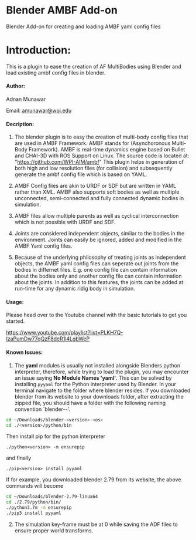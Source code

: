 # Blender AMBF Add-on
Blender Add-on for creating and loading AMBF yaml config files

# Introduction:
This is a plugin to ease the creation of AF MultiBodies using Blender and load existing ambf config files in blender.

#### Author:
Adnan Munawar

Email: amunawar@wpi.edu

#### Decription:
1. The blender plugin is to easy the creation of multi-body config files that are used in AMBF Framework.
AMBF stands for (Asynchoronous Multi-Body Framework). AMBF is real-time dynamics engine
based on Bullet and CHAI-3D with ROS Support on Linux. The source code is located at:
"https://github.com/WPI-AIM/ambf"
This plugin helps in generation of both high and low resolution files (for collision) and subsequently
generate the ambf config file which is based on YAML.

2. AMBF Config files are akin to URDF or SDF but are written in YAML rather than XML. AMBF also supports
soft bodies as well as multiple unconnected, semi-connected and fully connected dynamic bodies in simulation.

3. AMBF files allow multiple parents as well as cyclical interconnection which is not possible with URDF and SDF.

4. Joints are considered independent objects, similar to the bodies in the environment. Joints can easily be ignored,
added and modified in the AMBF Yaml config files.

5. Because of the underlying philosophy of treating joints as independent objects, the AMBF yaml config files can seperate out joints from the bodies in differnet files. E.g. one config file can contain information about the bodies only and another config file can contain information about the joints. In addition to this features, the joints can be added at run-time for any dynamic ridig body in simulation.

#### Usage:

Please head over to the Youtube channel with the basic tutorials to get you started.

https://www.youtube.com/playlist?list=PLKH7Q-IzaPumDw77qQzF8deR1l4LgbWeP

#### Known Issues:
1. The **yaml** modules is usually not installed alongside Blenders python interpreter, therefore, while trying to load the plugin, you may encounter an issue saying **No Module Names 'yaml'**.
This can be solved by installing `pyyaml` for the Python interpreter used by Blender. In your terminal navigate to the folder where blender resides. If you downloaded blender
from its website to your downloads folder, after extracting the zipped file, you should have a folder with the following naming convention `blender-<version>-<os>'.

```bash
cd ~/Downloads/blender-<version>-<os>
cd ./<version>/python/bin
```
Then install pip for the python interpreter
```
./python<version> -m ensurepip
```
and finally
```
./pip<version> install pyyaml
```

If for example, you downloaded blender 2.79 from its website, the above commands will become

```bash
cd ~/Downloads/blender-2.79-linux64
cd ./2.79/python/bin/
./python3.7m -m ensurepip
./pip3 install pyyaml
```
2. The simulation key-frame must be at 0 while saving the ADF files to ensure proper world transforms.
